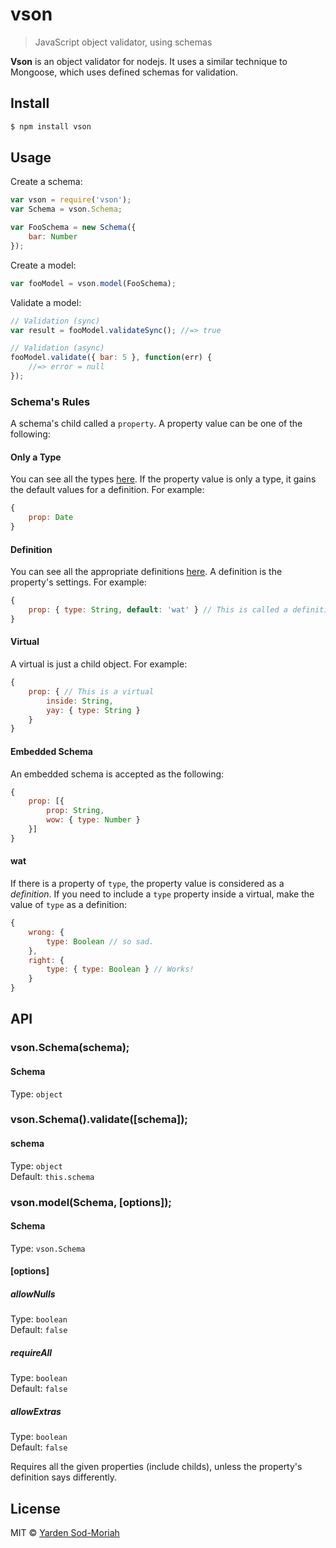 # vson
> JavaScript object validator, using schemas

**Vson** is an object validator for nodejs. It uses
a similar technique to Mongoose, which uses defined schemas for validation.

## Install

```bash
$ npm install vson
```

## Usage
Create a schema:
```javascript
var vson = require('vson');
var Schema = vson.Schema;

var FooSchema = new Schema({
    bar: Number
});
```

Create a model:
```javascript
var fooModel = vson.model(FooSchema);
```

Validate a model:
```javascript
// Validation (sync)
var result = fooModel.validateSync(); //=> true

// Validation (async)
fooModel.validate({ bar: 5 }, function(err) {
    //=> error = null
});
```

### Schema's Rules
A schema's child called a `property`. A property value can be one of the following:

#### Only a Type
You can see all the types [here](http://github.com/yardnsm/vson/blob/master/lib/defaults.js).
If the property value is only a type, it gains the default
values for a definition. For example:
```javascript
{
    prop: Date
}
```

#### Definition
You can see all the appropriate definitions [here](http://github.com/yardnsm/vson/blob/master/lib/defaults.js).
A definition is the property's settings. For example:
```javascript
{
    prop: { type: String, default: 'wat' } // This is called a definition
}
```

#### Virtual
A virtual is just a child object. For example:
```javascript
{
    prop: { // This is a virtual
        inside: String,
        yay: { type: String }
    }
}
```

#### Embedded Schema
An embedded schema is accepted as the following:
```javascript
{
    prop: [{
        prop: String,
        wow: { type: Number }
    }]
}
```

#### wat
If there is a property of `type`, the property value is considered
as a *definition*. If you need to include a `type` property
inside a virtual, make the value of `type` as a definition:
```javascript
{
    wrong: {
        type: Boolean // so sad.
    },
    right: {
        type: { type: Boolean } // Works!
    }
}
```

## API

### vson.Schema(schema);

#### Schema
Type: `object`

### vson.Schema().validate([schema]);

#### schema
Type: `object`<br>
Default: `this.schema`

### vson.model(Schema, [options]);

#### Schema
Type: `vson.Schema`

#### [options]

##### allowNulls
Type: `boolean`<br>
Default: `false`

##### requireAll
Type: `boolean`<br>
Default: `false`

##### allowExtras
Type: `boolean`<br>
Default: `false`

Requires all the given properties (include childs), unless the property's definition says differently.

## License
MIT © [Yarden Sod-Moriah](http://yardnsm.net/)
